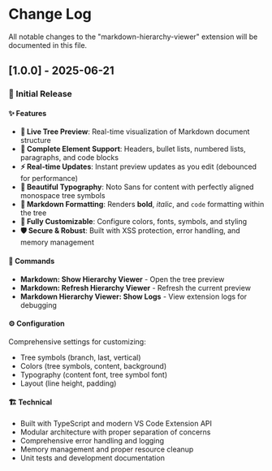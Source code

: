 # Change Log

All notable changes to the "markdown-hierarchy-viewer" extension will be documented in this file.

## [1.0.0] - 2025-06-21

### 🎉 Initial Release

#### ✨ Features

- **🌳 Live Tree Preview**: Real-time visualization of Markdown document structure
- **📝 Complete Element Support**: Headers, bullet lists, numbered lists, paragraphs, and code blocks
- **⚡ Real-time Updates**: Instant preview updates as you edit (debounced for performance)
- **🎨 Beautiful Typography**: Noto Sans for content with perfectly aligned monospace tree symbols
- **🎯 Markdown Formatting**: Renders **bold**, _italic_, and `code` formatting within the tree
- **🔧 Fully Customizable**: Configure colors, fonts, symbols, and styling
- **🛡️ Secure & Robust**: Built with XSS protection, error handling, and memory management

#### 🚀 Commands

- **Markdown: Show Hierarchy Viewer** - Open the tree preview
- **Markdown: Refresh Hierarchy Viewer** - Refresh the current preview
- **Markdown Hierarchy Viewer: Show Logs** - View extension logs for debugging

#### ⚙️ Configuration

Comprehensive settings for customizing:

- Tree symbols (branch, last, vertical)
- Colors (tree symbols, content, background)
- Typography (content font, tree symbol font)
- Layout (line height, padding)

#### 🏗️ Technical

- Built with TypeScript and modern VS Code Extension API
- Modular architecture with proper separation of concerns
- Comprehensive error handling and logging
- Memory management and proper resource cleanup
- Unit tests and development documentation
